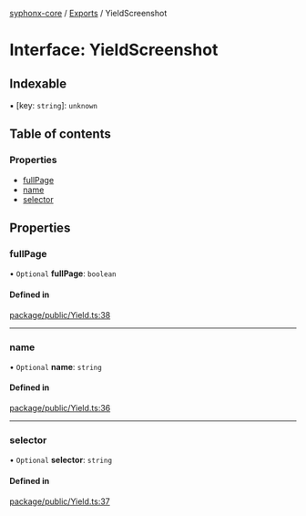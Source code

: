 [syphonx-core](../README.md) / [Exports](../modules.md) / YieldScreenshot

# Interface: YieldScreenshot

## Indexable

▪ [key: `string`]: `unknown`

## Table of contents

### Properties

- [fullPage](YieldScreenshot.md#fullpage)
- [name](YieldScreenshot.md#name)
- [selector](YieldScreenshot.md#selector)

## Properties

### fullPage

• `Optional` **fullPage**: `boolean`

#### Defined in

[package/public/Yield.ts:38](https://github.com/dtempx/syphonx-core/blob/4b1bb7c/package/public/Yield.ts#L38)

___

### name

• `Optional` **name**: `string`

#### Defined in

[package/public/Yield.ts:36](https://github.com/dtempx/syphonx-core/blob/4b1bb7c/package/public/Yield.ts#L36)

___

### selector

• `Optional` **selector**: `string`

#### Defined in

[package/public/Yield.ts:37](https://github.com/dtempx/syphonx-core/blob/4b1bb7c/package/public/Yield.ts#L37)
